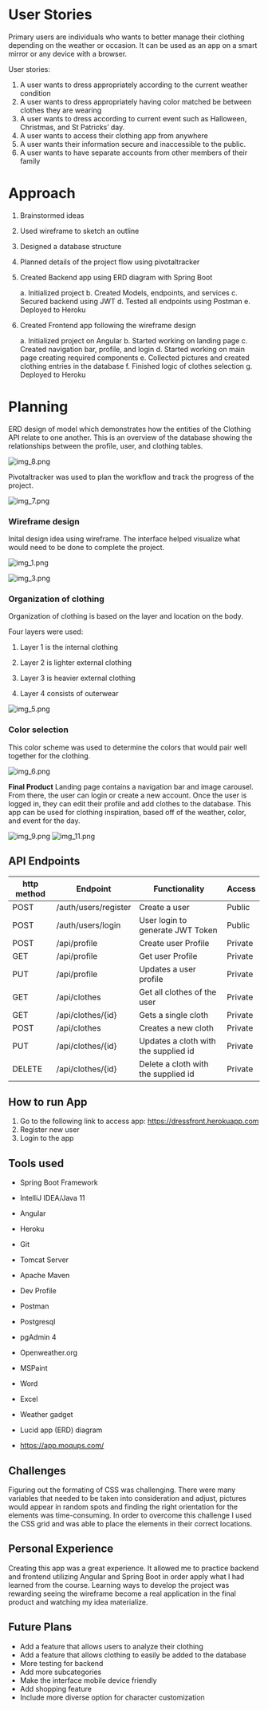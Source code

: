# User Stories
Primary users are individuals who wants to better manage their clothing depending on the weather or occasion. It can be used as an app on a smart mirror or any device with a browser.

User stories:
1. A user wants to dress appropriately according to the current weather condition
2. A user wants to dress appropriately having color matched be between clothes they are wearing
3. A user wants to dress according to current event such as Halloween, Christmas, and St Patricks’ day. 
4. A user wants to access their clothing app from anywhere
5. A user wants their information secure and inaccessible to the public.
6. A user wants to have separate accounts from other members of their family

# Approach
1.	Brainstormed ideas
2.	Used wireframe to sketch an outline
3.	Designed a database structure
4.	Planned details of the project flow using pivotaltracker
5.	Created Backend app using ERD diagram with Spring Boot

    a.	Initialized project
    b.	Created Models, endpoints, and services
    c.	Secured backend using JWT
    d.	Tested all endpoints using Postman
    e.	Deployed to Heroku
6.	Created Frontend app following the wireframe design

    a.	Initialized project on Angular
    b.	Started working on landing page
    c.	Created navigation bar, profile, and login
    d.	Started working on main page creating required components
    e.	Collected pictures and created clothing entries in the database
    f.	Finished logic of clothes selection
    g.	Deployed to Heroku

# Planning
ERD design of model which demonstrates how the entities of the Clothing API relate to one
another. This is an overview of the database showing the relationships between the profile, 
user, and clothing tables. 

![img_8.png](img_8.png)

Pivotaltracker was used to plan the workflow and track the progress of the project. 

![img_7.png](img_7.png)

### Wireframe design
Inital design idea using wireframe. The interface helped visualize what would need to be done
to complete the project. 

![img_1.png](img_1.png)

![img_3.png](img_3.png)

### Organization of clothing

Organization of clothing is based on the layer and location on the body. 

Four layers were used: 
1. Layer 1 is the internal clothing 
   
1. Layer 2 is lighter external clothing

1. Layer 3 is heavier external clothing 
   
1. Layer 4 consists of outerwear

![img_5.png](img_5.png)

### Color selection
This color scheme was used to determine the colors that would pair well together for the
clothing.

![img_6.png](img_6.png)

**Final Product**
Landing page contains a navigation bar and image carousel. From there, the user can login
or create a new account. Once the user is logged in, they can edit their profile and add
clothes to the database. This app can be used for clothing inspiration, based off of the 
weather, color, and event for the day. 

![img_9.png](img_9.png)
![img_11.png](img_11.png)


## API Endpoints
| http method |Endpoint |Functionality| Access| 
| ------ | ------ | ------ | ------ 
|POST| /auth/users/register  |  Create a user | Public  |
|POST| /auth/users/login |  User login to generate JWT Token | Public  |
|POST| /api/profile  |  Create user Profile| Private  |
|GET| /api/profile  |  Get user Profile| Private  |
|PUT| /api/profile|Updates a user profile|Private |
|GET| /api/clothes  |  Get all clothes of the user | Private  |
|GET|  /api/clothes/{id}  |  Gets a single cloth | Private
|POST| /api/clothes|Creates a new cloth|Private |
|PUT| /api/clothes/{id}|Updates a cloth with the supplied id |Private |
|DELETE| /api/clothes/{id}|Delete a cloth with the supplied id |Private 

## How to run App
1. Go to the following link to access app: https://dressfront.herokuapp.com
1. Register new user
1. Login to the app

## Tools used
* Spring Boot Framework
* IntelliJ IDEA/Java 11
* Angular
* Heroku 
  
* Git
* Tomcat Server
* Apache Maven
* Dev Profile
* Postman
* Postgresql
* pgAdmin 4 
  
* Openweather.org
* MSPaint
* Word
* Excel
* Weather gadget
* Lucid app (ERD) diagram
* https://app.moqups.com/

## Challenges

Figuring out the formating of CSS was challenging. There were many variables that 
needed to be taken into consideration and adjust, pictures would appear in random spots and finding
the right orientation for the elements was time-consuming.  In order to overcome this challenge
I used the CSS grid and was able to place the elements in their correct locations.


## Personal Experience
Creating this app  was a great experience. It allowed me to practice backend and 
frontend utilizing Angular and Spring Boot in order apply what I had learned from the course. 
Learning ways to develop the project was rewarding seeing the wireframe become a real application
in the final product and watching my idea materialize. 

## Future Plans
* Add a feature that allows users to analyze their clothing
* Add a feature that allows clothing to easily be added to the database
* More testing for backend 
* Add more subcategories 
* Make the interface mobile device friendly
* Add shopping feature
* Include more diverse option for character customization
